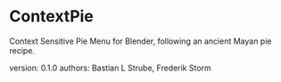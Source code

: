 # ContextPie
Context Sensitive Pie Menu for Blender, following an ancient Mayan pie recipe.



version:    0.1.0
authors:		Bastian L Strube, Frederik Storm

